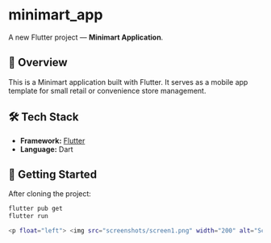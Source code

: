 # minimart_app

A new Flutter project — **Minimart Application**.

## 📱 Overview

This is a Minimart application built with Flutter. It serves as a mobile app template for small retail or convenience store management.

## 🛠️ Tech Stack

- **Framework:** [Flutter](https://flutter.dev)
- **Language:** Dart

## 🚀 Getting Started

After cloning the project:

```bash
flutter pub get
flutter run

<p float="left"> <img src="screenshots/screen1.png" width="200" alt="Screenshot 1"> <img src="screenshots/screen2.png" width="200" alt="Screenshot 2"> </p>